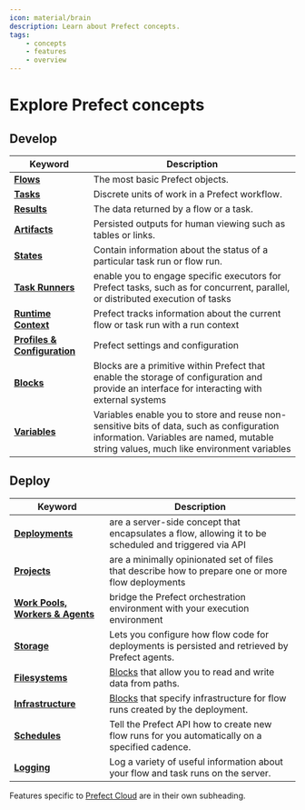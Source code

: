 ```yaml
---
icon: material/brain
description: Learn about Prefect concepts.
tags:
    - concepts
    - features
    - overview
---
```


# Explore Prefect concepts

## Develop

| Keyword                                     | Description                                                                                                                                                                        |
| ------------------------------------------- | ---------------------------------------------------------------------------------------------------------------------------------------------------------------------------------- |
| __[Flows](flows.md)__                       | The most basic Prefect objects.                                                                                                                                                    |
| __[Tasks](tasks.md)__                       | Discrete units of work in a Prefect workflow.                                                                                                                                      |
| __[Results](results.md)__                   | The data returned by a flow or a task.                                                                                                                                             |
| __[Artifacts](artifacts.md)__               | Persisted outputs for human viewing such as tables or links.                                                                                                                       |
| __[States](states.md)__                     | Contain information about the status of a particular task run or flow run.                                                                                                         |
| __[Task Runners](task-runners.md)__         | enable you to engage specific executors for Prefect tasks, such as for concurrent, parallel, or distributed execution of tasks                                                     |
| __[Runtime Context](runtime-context.md)__   | Prefect tracks information about the current flow or task run with a run context                                                                                                   |
| __[Profiles & Configuration](settings.md)__ | Prefect settings and configuration                                                                                                                                                 |
| __[Blocks](blocks.md)__                     | Blocks are a primitive within Prefect that enable the storage of configuration and provide an interface for interacting with external systems                                      |
| __[Variables](variables.md)__               | Variables enable you to store and reuse non-sensitive bits of data, such as configuration information. Variables are named, mutable string values, much like environment variables |

## Deploy
| Keyword                                           | Description                                                                                           |
| ------------------------------------------------- | ----------------------------------------------------------------------------------------------------- |
| __[Deployments](deployments.md)__                 | are a server-side concept that encapsulates a flow, allowing it to be scheduled and triggered via API |
| __[Projects](projects.md)__                       | are a minimally opinionated set of files that describe how to prepare one or more flow deployments    |
| __[Work Pools, Workers & Agents](work-pools.md)__ | bridge the Prefect orchestration environment with your execution environment                          |
| __[Storage](storage.md)__                         | Lets you configure how flow code for deployments is persisted and retrieved by Prefect agents.        |
| __[Filesystems](filesystems.md)__                 | [Blocks](/concepts/blocks/) that allow you to read and write data from paths.                         |
| __[Infrastructure](infrastructure.md)__           | [Blocks](blocks.md) that specify infrastructure for flow runs created by the deployment.              |
| __[Schedules](schedules.md)__                     | Tell the Prefect API how to create new flow runs for you automatically on a specified cadence.        |
| __[Logging](logs.md)__                            | Log a variety of useful information about your flow and task runs on the server.                      |

Features specific to [Prefect Cloud](../cloud/) are in their own subheading.

